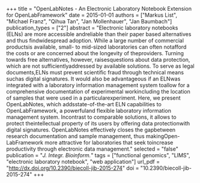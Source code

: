 +++
title = "OpenLabNotes - An Electronic Laboratory Notebook Extension for OpenLabFramework"
date = 2015-01-01
authors = ["Markus List", "Michael Franz", "Qihua Tan", "Jan Mollenhauer", "Jan Baumbach"]
publication_types = ["2"]
abstract = "Electronic laboratory notebooks (ELNs) are more accessible andreliable than their paper based alternatives and thus findwidespread adoption. While a large number of commercial productsis available, small- to mid-sized laboratories can often notafford the costs or are concerned about the longevity of theproviders. Turning towards free alternatives, however, raisesquestions about data protection, which are not sufficientlyaddressed by available solutions. To serve as legal documents,ELNs must prevent scientific fraud through technical means suchas digital signatures. It would also be advantageous if an ELNwas integrated with a laboratory information management system toallow for a comprehensive documentation of experimental workincluding the location of samples that were used in a particularexperiment. Here, we present OpenLabNotes, which addsstate-of-the-art ELN capabilities to OpenLabFramework, a powerfuland flexible laboratory information management system. Incontrast to comparable solutions, it allows to protect theintellectual property of its users by offering data protectionwith digital signatures. OpenLabNotes effectively closes the gapbetween research documentation and sample management, thus makingOpen-LabFramework more attractive for laboratories that seek toincrease productivity through electronic data management."
selected = "false"
publication = "*J. Integr. Bioinform.*"
tags = ["functional genomics", "LIMS", "electronic laboratory notebook", "web application"]
url_pdf = "http://dx.doi.org/10.2390/biecoll-jib-2015-274"
doi = "10.2390/biecoll-jib-2015-274"
+++

